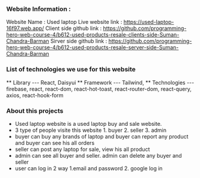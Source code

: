 ### Website Information :
   Website Name : Used laptop
   Live website link : https://used-laptop-16f97.web.app/
   Client side github link : https://github.com/programming-hero-web-course-4/b612-used-products-resale-clients-side-Suman-Chandra-Barman
   Sirver side github link : https://github.com/programming-hero-web-course-4/b612-used-products-resale-server-side-Suman-Chandra-Barman
   
   
### List of technologies we use for this website
  ** Library --- React,  Daisyui
  ** Framework --- Tailwind,
  ** Technologies ---
                      firebase,
                      react,
                      react-dom,
                      react-hot-toast,
                      react-router-dom,
                      react-query,
                      axios,
                      react-hook-form


 ### About this projects
  * Used laptop website is a used laptop buy and sale website.
  * 3 type of people visite this website 1. buyer 2. seller 3. admin
  * buyer can buy any brands of laptop and buyer can report any product and buyer can see his all orders 
  * seller can post any laptop for sale, view his all product
  * admin can see all buyer and seller. admin can delete any buyer and seller
  * user can log in 2 way 1.email and password 2. google log in
 
